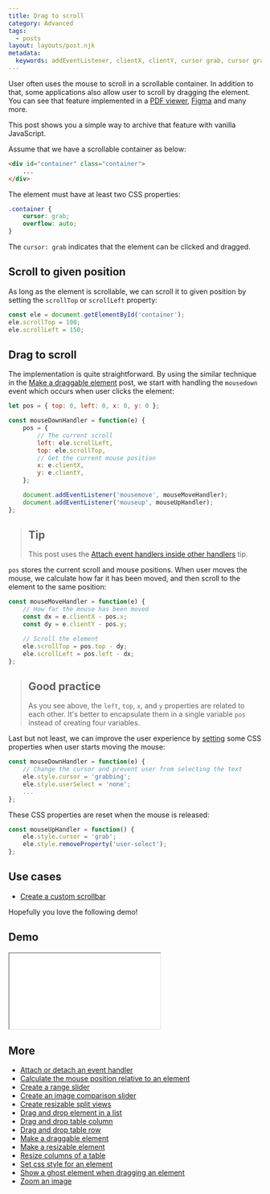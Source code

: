 ```yaml
---
title: Drag to scroll
category: Advanced
tags:
  - posts
layout: layouts/post.njk
metadata:
  keywords: addEventListener, clientX, clientY, cursor grab, cursor grabbing, drag element, drag scroll, mousedown event, mousemove event, mouseup event, remove CSS property, scrollLeft, scrollTop, set CSS property
---
```


User often uses the mouse to scroll in a scrollable container. In addition to that, some applications also allow user to scroll by dragging the element. You can see that feature implemented in a [PDF viewer](https://react-pdf-viewer.dev), [Figma](https://www.figma.com) and many more.

This post shows you a simple way to archive that feature with vanilla JavaScript.

Assume that we have a scrollable container as below:

```html
<div id="container" class="container">
    ...
</div>
```

The element must have at least two CSS properties:

```css
.container {
    cursor: grab;
    overflow: auto;
}
```

The `cursor: grab` indicates that the element can be clicked and dragged.

## Scroll to given position

As long as the element is scrollable, we can scroll it to given position by setting the `scrollTop` or `scrollLeft` property:

```js
const ele = document.getElementById('container');
ele.scrollTop = 100;
ele.scrollLeft = 150;
```

## Drag to scroll

The implementation is quite straightforward. By using the similar technique in the [Make a draggable element](/make-a-draggable-element) post,
we start with handling the `mousedown` event which occurs when user clicks the element:

```js
let pos = { top: 0, left: 0, x: 0, y: 0 };

const mouseDownHandler = function(e) {
    pos = {
        // The current scroll 
        left: ele.scrollLeft,
        top: ele.scrollTop,
        // Get the current mouse position
        x: e.clientX,
        y: e.clientY,
    };

    document.addEventListener('mousemove', mouseMoveHandler);
    document.addEventListener('mouseup', mouseUpHandler);
};
```

> ## Tip
>
> This post uses the [Attach event handlers inside other handlers](/attach-event-handlers-inside-other-handlers) tip.

`pos` stores the current scroll and mouse positions. When user moves the mouse, we calculate how far it has been moved,
and then scroll to the element to the same position:

```js
const mouseMoveHandler = function(e) {
    // How far the mouse has been moved
    const dx = e.clientX - pos.x;
    const dy = e.clientY - pos.y;

    // Scroll the element
    ele.scrollTop = pos.top - dy;
    ele.scrollLeft = pos.left - dx;
};
```

> ## Good practice
>
> As you see above, the `left`, `top`, `x`, and `y` properties are related to each other.
> It's better to encapsulate them in a single variable `pos` instead of creating four variables.

Last but not least, we can improve the user experience by [setting](/set-css-style-for-an-element) some CSS properties when user starts moving the mouse:

```js
const mouseDownHandler = function(e) {
    // Change the cursor and prevent user from selecting the text
    ele.style.cursor = 'grabbing';
    ele.style.userSelect = 'none';
    ...
};
```

These CSS properties are reset when the mouse is released:

```js
const mouseUpHandler = function() {
    ele.style.cursor = 'grab';
    ele.style.removeProperty('user-select');
};
```

## Use cases

* [Create a custom scrollbar](/create-a-custom-scrollbar)

Hopefully you love the following demo!

## Demo

<iframe src='/demo/drag-to-scroll/index.html'></iframe>

## More

* [Attach or detach an event handler](/attach-or-detach-an-event-handler)
* [Calculate the mouse position relative to an element](/calculate-the-mouse-position-relative-to-an-element)
* [Create a range slider](/create-a-range-slider)
* [Create an image comparison slider](/create-an-image-comparison-slider)
* [Create resizable split views](/create-resizable-split-views)
* [Drag and drop element in a list](/drag-and-drop-element-in-a-list)
* [Drag and drop table column](/drag-and-drop-table-column)
* [Drag and drop table row](/drag-and-drop-table-row)
* [Make a draggable element](/make-a-draggable-element)
* [Make a resizable element](/make-a-resizable-element)
* [Resize columns of a table](/resize-columns-of-a-table)
* [Set css style for an element](/set-css-style-for-an-element)
* [Show a ghost element when dragging an element](/show-a-ghost-element-when-dragging-an-element)
* [Zoom an image](/zoom-an-image)